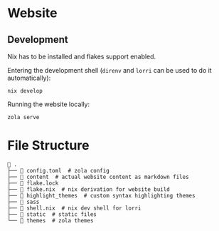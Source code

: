 # Website

## Development

Nix has to be installed and flakes support enabled.

Entering the development shell (`direnv` and `lorri` can be used to do it automatically):

```shell
nix develop
```

Running the website locally:

```shell
zola serve
```

# File Structure

```
 .
├──  config.toml  # zola config
├──  content  # actual website content as markdown files
├──  flake.lock
├──  flake.nix  # nix derivation for website build
├──  highlight_themes  # custom syntax highlighting themes
├──  sass
├──  shell.nix  # nix dev shell for lorri 
├──  static  # static files
└──  themes  # zola themes
```

